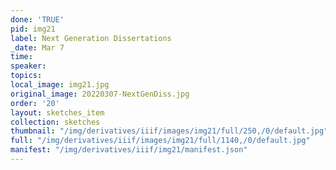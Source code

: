 ```yaml
---
done: 'TRUE'
pid: img21
label: Next Generation Dissertations
_date: Mar 7
time:
speaker:
topics:
local_image: img21.jpg
original_image: 20220307-NextGenDiss.jpg
order: '20'
layout: sketches_item
collection: sketches
thumbnail: "/img/derivatives/iiif/images/img21/full/250,/0/default.jpg"
full: "/img/derivatives/iiif/images/img21/full/1140,/0/default.jpg"
manifest: "/img/derivatives/iiif/img21/manifest.json"
---
```

